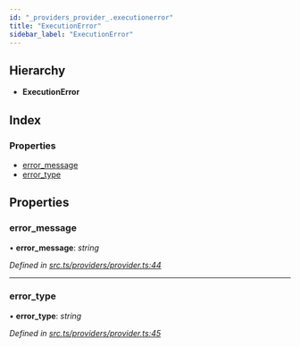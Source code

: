 ```yaml
---
id: "_providers_provider_.executionerror"
title: "ExecutionError"
sidebar_label: "ExecutionError"
---
```


## Hierarchy

* **ExecutionError**

## Index

### Properties

* [error_message](_providers_provider_.executionerror.md#error_message)
* [error_type](_providers_provider_.executionerror.md#error_type)

## Properties

###  error_message

• **error_message**: *string*

*Defined in [src.ts/providers/provider.ts:44](https://github.com/nearprotocol/nearlib/blob/fe97eb6/src.ts/providers/provider.ts#L44)*

___

###  error_type

• **error_type**: *string*

*Defined in [src.ts/providers/provider.ts:45](https://github.com/nearprotocol/nearlib/blob/fe97eb6/src.ts/providers/provider.ts#L45)*
